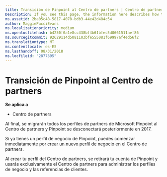 ```yaml
---
title: Transición de Pinpoint al Centro de partners | Centro de partners
Description: If you see this page, the information here describes how to transition from Pinpoint to Partner Center.
ms.assetid: 2ba05c48-5817-4078-bdb3-44e42d484c54
author: MaggiePucciEvans
ms.localizationpriority: medium
ms.openlocfilehash: b4250f0a1e8cc438bf4b61bfec5d0661511aef86
ms.sourcegitcommit: 92629114d5081103bfe555081f69997af4ed56f2
ms.translationtype: MT
ms.contentlocale: es-ES
ms.lasthandoff: 08/31/2018
ms.locfileid: "2877395"
---
```

# <a name="transition-from-pinpoint-to-partner-center"></a>Transición de Pinpoint al Centro de partners

**Se aplica a**

-  Centro de partners

Al final, se migrarán todos los perfiles de partners de Microsoft Pinpoint al Centro de partners y Pinpoint se desconectará posteriormente en 2017. 

Si ya tienes un perfil de negocio de Pinpoint, puedes comenzar inmediatamente por [crear un nuevo perfil de negocio](create-a-marketing-profile.md) en el Centro de partners.

Al crear tu perfil del Centro de partners, se retirará tu cuenta de Pinpoint y usarás exclusivamente el Centro de partners para administrar los perfiles de negocio y las referencias de clientes.